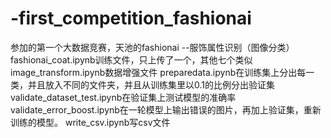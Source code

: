# -first_competition_fashionai
参加的第一个大数据竞赛，天池的fashionai --服饰属性识别（图像分类）
fashionai_coat.ipynb训练文件，只上传了一个，其他七个类似
image_transform.ipynb数据增强文件
preparedata.ipynb在训练集上分出每一类，并且放入不同的文件夹，并且从训练集里以0.1的比例分出验证集
validate_dataset_test.ipynb在验证集上测试模型的准确率
validate_error_boost.ipynb在一轮模型上输出错误的图片，再加上验证集，重新训练的模型。
write_csv.ipynb写csv文件
